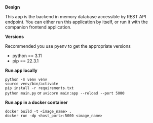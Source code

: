 **Design**

This app is the backend in memory database accessible by REST API endpoint. You can either run this application by itself, or run it with the companion frontend application.

**Versions**

Recommended you use pyenv to get the appropriate versions

- python == 3.11
- pip == 22.3.1

**Run app locally**

`python -m venv venv` \
`source venv/bin/activate` \
`pip install -r requirements.txt` \
`python main.py` or `uvicorn main:app --reload --port 5000`

**Run app in a docker container**

`docker build -t <image_name> .` \
`docker run -dp <host_port>:5000 <image_name>`
